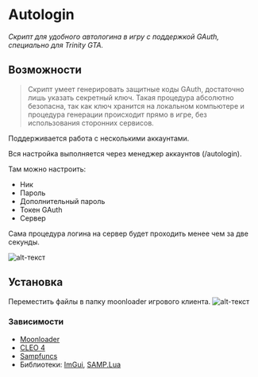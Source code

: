 # Autologin

_Скрипт для удобного автологина в игру с поддержкой GAuth, специально для Trinity GTA._

## Возможности

> Скрипт умеет генерировать защитные коды GAuth, достаточно лишь указать секретный ключ. Такая процедура абсолютно безопасна, так как ключ хранится на локальном компьютере и процедура генерации происходит прямо в игре, без использования сторонних сервисов.

Поддерживается работа с несколькими аккаунтами.

Вся настройка выполняется через менеджер аккаунтов (/autologin).

Там можно настроить:

- Ник
- Пароль
- Дополнительный пароль
- Токен GAuth
- Сервер

Сама процедура логина на сервер будет проходить менее чем за две секунды.

![alt-текст](https://b.radikal.ru/b22/1901/fe/936b989e2cef.png "Время")

## Установка

Переместить файлы в папку moonloader игрового клиента.
![alt-текст](https://b.radikal.ru/b31/1901/6a/28500651b1db.png "Как оно должно выглядеть в папке")

### Зависимости

- [Moonloader](http://blast.hk/moonloader)
- [CLEO 4](https://cleo.li)
- [Sampfuncs](https://blast.hk/sampfuncs)
- Библиотеки: [ImGui](https://blast.hk/threads/19292/), [SAMP.Lua](https://blast.hk/threads/14624/)

